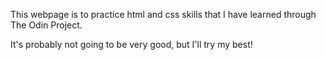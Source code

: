 This webpage is to practice html and css skills that I have learned through The Odin Project. 

It's probably not going to be very good, but I'll try my best!